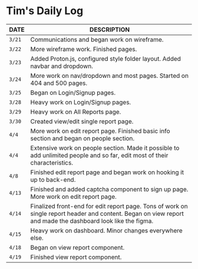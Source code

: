 # Tim's Daily Log

| DATE   | DESCRIPTION                                                                                                                                                  |
| ------ | ------------------------------------------------------------------------------------------------------------------------------------------------------------ |
| `3/21` | Communications and began work on wireframe.                                                                                                                  |
| `3/22` | More wireframe work. Finished pages.                                                                                                                         |
| `3/23` | Added Proton.js, configured style folder layout. Added navbar and dropdown.                                                                                  |
| `3/24` | More work on nav/dropdown and most pages. Started on 404 and 500 pages.                                                                                      |
| `3/25` | Began on Login/Signup pages.                                                                                                                                 |
| `3/28` | Heavy work on Login/Signup pages.                                                                                                                            |
| `3/29` | Heavy work on All Reports page.                                                                                                                              |
| `3/30` | Created view/edit single report page.                                                                                                                        |
| `4/4`  | More work on edit report page. Finished basic info section and began on people section.                                                                      |
| `4/4`  | Extensive work on people section. Made it possible to add unlimited people and so far, edit most of their characteristics.                                   |
| `4/8`  | Finished edit report page and began work on hooking it up to back-end.                                                                                       |
| `4/13` | Finished and added captcha component to sign up page. More work on edit report page.                                                                         |
| `4/14` | Finalized front-end for edit report page. Tons of work on single report header and content. Began on view report and made the dashboard look like the figma. |
| `4/15` | Heavy work on dashboard. Minor changes everywhere else.                                                                                                      |
| `4/18` | Began on view report component.                                                                                                                              |
| `4/19` | Finished view report component.                                                                                                                              |
